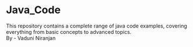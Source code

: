 # Java_Code
This repository contains a complete range of java code examples, covering everything from basic concepts to advanced topics.
<br>
By - Vaduni Niranjan
